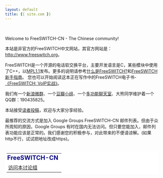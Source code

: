 ```yaml
---
layout: default
title: {{ site.com }}
---
```


<!-- <div style="background-color:blue;color:yellow;padding:5px;text-align:center">网站有小故障，紧急恢复中，详见 <a style="color:white" href="2012/12/04/freeswitch-server-migration.html">[FreeSWITCH-CN服务器迁移]</a> ...</div> -->
<br>
<br>
Welcome to FreeSWITCH-CN - The Chinese community!

本站是非官方的FreeSWITCH中文网站，其官方网站是：<a href="http://www.freeswitch.org" target="_blank">http://www.freeswitch.org</a>。

FreeSWITCH是一个开源的电话软交换平台，主要开发语言是C，某些模块中使用了C++，以[MPL1.1](http://www.opensource.org/licenses/mozilla1.1.php)发布。更多的说明请参考[什么是FreeSWITCH?](/blog/past/2009/11/7/shi-yao-shi-freeswitch/)和[FreeSWITCH新手指南](/blog/past/2009/11/7/freeswitch-xin-shou-zhi-nan/)。
您也可以开始阅读这本正在写作中的FreeSWITCH电子书-[《FreeSWITCH: VoIP实战》](/document)。

我们有一个[新浪微群](http://q.t.sina.com.cn/164023)、一个[豆瓣小组](http://www.douban.com/group/239803/)、一个[多功能聊天室](/blog/past/2010/11/24/freeswitchcn-zhong-wen-guan-fang-liao-tian-shi-ce-shi-ban/)、大熊同学维护着一个QQ群：190435825。

本站接受[读者投稿](/blog/past/2010/7/22/guan-yu-zai-ben-zhan-tou-gao-de-shuo-ming/)，欢迎与大家分享经验。

最推荐的交流方式是加入 Google Groups FreeSWITCH-CN 邮件列表。但由于众所周知的原因，Google Groups 有时在国内无法访问。但只要您能加入，邮件列表功能应该是正常的。我们感谢您的积极参与，对此带来的不便请谅解。(如果http不行，试试把地址改成https)。
<br>
<br>
<div>


<table style="background-color: #fff; padding: 5px;" cellspacing=0>
  <tr><td style="padding-left: 2px;font-size: 125%;color: navy">
  <b>FreeSWITCH-CN</b>
  </td></tr>
  <tr><td style="padding-left: 5px">
  <a href="http://groups.google.com/group/freeswitch-cn?hl=en">访问本讨论组</a>
  </td></tr>
</table>


</div>
